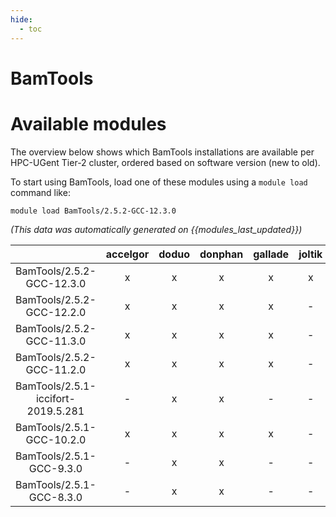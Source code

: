 ```yaml
---
hide:
  - toc
---
```


BamTools
========

# Available modules


The overview below shows which BamTools installations are available per HPC-UGent Tier-2 cluster, ordered based on software version (new to old).

To start using BamTools, load one of these modules using a `module load` command like:

```shell
module load BamTools/2.5.2-GCC-12.3.0
```

*(This data was automatically generated on {{modules_last_updated}})*  

| |accelgor|doduo|donphan|gallade|joltik|shinx|skitty|
| :---: | :---: | :---: | :---: | :---: | :---: | :---: | :---: |
|BamTools/2.5.2-GCC-12.3.0|x|x|x|x|x|x|x|
|BamTools/2.5.2-GCC-12.2.0|x|x|x|x|-|-|-|
|BamTools/2.5.2-GCC-11.3.0|x|x|x|x|-|x|-|
|BamTools/2.5.2-GCC-11.2.0|x|x|x|x|-|-|-|
|BamTools/2.5.1-iccifort-2019.5.281|-|x|x|-|-|-|-|
|BamTools/2.5.1-GCC-10.2.0|x|x|x|x|-|-|-|
|BamTools/2.5.1-GCC-9.3.0|-|x|x|-|-|-|-|
|BamTools/2.5.1-GCC-8.3.0|-|x|x|-|-|-|-|
